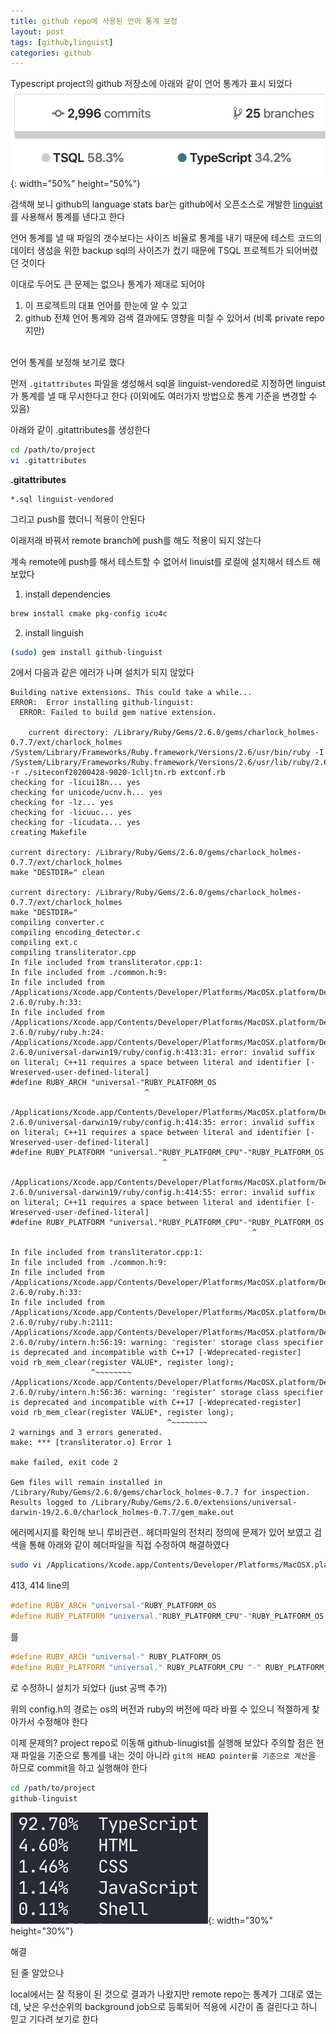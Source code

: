 ```yaml
---
title: github repo에 사용된 언어 통계 보정
layout: post
tags: [github,linguist]
categories: github 
---
```

Typescript project의 github 저장소에 아래와 같이 언어 통계가 표시 되었다
![Image Alt](/images/20200429-1.png){: width="50%" height="50%"}

검색해 보니 github의 language stats bar는 github에서 오픈소스로 개발한 [linguist](https://github.com/github/linguist)를 사용해서 통계를 낸다고 한다

언어 통계를 낼 때 파일의 갯수보다는 사이즈 비율로 통계를 내기 때문에 테스트 코드의 데이터 생성을 위한 backup sql의 사이즈가 컸기 때문에 TSQL 프로젝트가 되어버렸던 것이다

이대로 두어도 큰 문제는 없으나 통계가 제대로 되어야
1. 이 프로젝트의 대표 언어를 한눈에 알 수 있고 
2. github 전체 언어 통계와 검색 결과에도 영향을 미칠 수 있어서 (비록 private repo지만) 

<br>언어 통계를 보정해 보기로 했다

먼저 `.gitattributes` 파일을 생성해서 sql을 linguist-vendored로 지정하면 linguist가 통계를 낼 때 무시한다고 한다
(이외에도 여러가지 방법으로 통계 기준을 변경할 수 있음)

아래와 같이 .gitattributes를 생성한다
```bash
cd /path/to/project
vi .gitattributes
```
<!--more-->

**.gitattributes**
```
*.sql linguist-vendored
```

그리고 push를 했더니 적용이 안된다

이래저래 바꿔서 remote branch에 push를 해도 적용이 되지 않는다

계속 remote에 push를 해서 테스트할 수 없어서 linuist를 로컬에 설치해서 테스트 해보았다

1. install dependencies
```bash
brew install cmake pkg-config icu4c
```

2. install linguish
```bash
(sudo) gem install github-linguist
```

2에서 다음과 같은 에러가 나며 설치가 되지 않았다
```
Building native extensions. This could take a while...
ERROR:  Error installing github-linguist:
  ERROR: Failed to build gem native extension.

    current directory: /Library/Ruby/Gems/2.6.0/gems/charlock_holmes-0.7.7/ext/charlock_holmes
/System/Library/Frameworks/Ruby.framework/Versions/2.6/usr/bin/ruby -I /System/Library/Frameworks/Ruby.framework/Versions/2.6/usr/lib/ruby/2.6.0 -r ./siteconf20200428-9020-1clljtn.rb extconf.rb
checking for -licui18n... yes
checking for unicode/ucnv.h... yes
checking for -lz... yes
checking for -licuuc... yes
checking for -licudata... yes
creating Makefile

current directory: /Library/Ruby/Gems/2.6.0/gems/charlock_holmes-0.7.7/ext/charlock_holmes
make "DESTDIR=" clean

current directory: /Library/Ruby/Gems/2.6.0/gems/charlock_holmes-0.7.7/ext/charlock_holmes
make "DESTDIR="
compiling converter.c
compiling encoding_detector.c
compiling ext.c
compiling transliterator.cpp
In file included from transliterator.cpp:1:
In file included from ./common.h:9:
In file included from /Applications/Xcode.app/Contents/Developer/Platforms/MacOSX.platform/Developer/SDKs/MacOSX10.15.sdk/System/Library/Frameworks/Ruby.framework/Versions/2.6/usr/include/ruby-2.6.0/ruby.h:33:
In file included from /Applications/Xcode.app/Contents/Developer/Platforms/MacOSX.platform/Developer/SDKs/MacOSX10.15.sdk/System/Library/Frameworks/Ruby.framework/Versions/2.6/usr/include/ruby-2.6.0/ruby/ruby.h:24:
/Applications/Xcode.app/Contents/Developer/Platforms/MacOSX.platform/Developer/SDKs/MacOSX10.15.sdk/System/Library/Frameworks/Ruby.framework/Versions/2.6/usr/include/ruby-2.6.0/universal-darwin19/ruby/config.h:413:31: error: invalid suffix on literal; C++11 requires a space between literal and identifier [-Wreserved-user-defined-literal]
#define RUBY_ARCH "universal-"RUBY_PLATFORM_OS
                              ^

/Applications/Xcode.app/Contents/Developer/Platforms/MacOSX.platform/Developer/SDKs/MacOSX10.15.sdk/System/Library/Frameworks/Ruby.framework/Versions/2.6/usr/include/ruby-2.6.0/universal-darwin19/ruby/config.h:414:35: error: invalid suffix on literal; C++11 requires a space between literal and identifier [-Wreserved-user-defined-literal]
#define RUBY_PLATFORM "universal."RUBY_PLATFORM_CPU"-"RUBY_PLATFORM_OS
                                  ^

/Applications/Xcode.app/Contents/Developer/Platforms/MacOSX.platform/Developer/SDKs/MacOSX10.15.sdk/System/Library/Frameworks/Ruby.framework/Versions/2.6/usr/include/ruby-2.6.0/universal-darwin19/ruby/config.h:414:55: error: invalid suffix on literal; C++11 requires a space between literal and identifier [-Wreserved-user-defined-literal]
#define RUBY_PLATFORM "universal."RUBY_PLATFORM_CPU"-"RUBY_PLATFORM_OS
                                                      ^

In file included from transliterator.cpp:1:
In file included from ./common.h:9:
In file included from /Applications/Xcode.app/Contents/Developer/Platforms/MacOSX.platform/Developer/SDKs/MacOSX10.15.sdk/System/Library/Frameworks/Ruby.framework/Versions/2.6/usr/include/ruby-2.6.0/ruby.h:33:
In file included from /Applications/Xcode.app/Contents/Developer/Platforms/MacOSX.platform/Developer/SDKs/MacOSX10.15.sdk/System/Library/Frameworks/Ruby.framework/Versions/2.6/usr/include/ruby-2.6.0/ruby/ruby.h:2111:
/Applications/Xcode.app/Contents/Developer/Platforms/MacOSX.platform/Developer/SDKs/MacOSX10.15.sdk/System/Library/Frameworks/Ruby.framework/Versions/2.6/usr/include/ruby-2.6.0/ruby/intern.h:56:19: warning: 'register' storage class specifier is deprecated and incompatible with C++17 [-Wdeprecated-register]
void rb_mem_clear(register VALUE*, register long);
                  ^~~~~~~~~
/Applications/Xcode.app/Contents/Developer/Platforms/MacOSX.platform/Developer/SDKs/MacOSX10.15.sdk/System/Library/Frameworks/Ruby.framework/Versions/2.6/usr/include/ruby-2.6.0/ruby/intern.h:56:36: warning: 'register' storage class specifier is deprecated and incompatible with C++17 [-Wdeprecated-register]
void rb_mem_clear(register VALUE*, register long);
                                   ^~~~~~~~~
2 warnings and 3 errors generated.
make: *** [transliterator.o] Error 1

make failed, exit code 2

Gem files will remain installed in /Library/Ruby/Gems/2.6.0/gems/charlock_holmes-0.7.7 for inspection.
Results logged to /Library/Ruby/Gems/2.6.0/extensions/universal-darwin-19/2.6.0/charlock_holmes-0.7.7/gem_make.out
```

에러메시지를 확인해 보니 루비관련.. 헤더파일의 전처리 정의에 문제가 있어 보였고 검색을 통해 아래와 같이 헤더파일을 직접 수정하여 해결하였다

```bash
sudo vi /Applications/Xcode.app/Contents/Developer/Platforms/MacOSX.platform/Developer/SDKs/MacOSX10.15.sdk/System/Library/Frameworks/Ruby.framework/Versions/2.6/usr/include/ruby-2.6.0/universal-darwin19/ruby/config.h
```

413, 414 line의
```c
#define RUBY_ARCH "universal-"RUBY_PLATFORM_OS
#define RUBY_PLATFORM "universal."RUBY_PLATFORM_CPU"-"RUBY_PLATFORM_OS
```
를

```c
#define RUBY_ARCH "universal-" RUBY_PLATFORM_OS
#define RUBY_PLATFORM "universal." RUBY_PLATFORM_CPU "-" RUBY_PLATFORM_OS
```

로 수정하니 설치가 되었다 (just 공백 추가)

위의 config.h의 경로는 os의 버전과 ruby의 버전에 따라 바뀔 수 있으니 적절하게 찾아가서 수정해야 한다

이제 문제의? project repo로 이동해 github-linugist를 실행해 보았다
주의할 점은 현재 파일을 기준으로 통계를 내는 것이 아니라 `git의 HEAD pointer를 기준으로 계산`을 하므로 commit을 하고 실행해야 한다
```bash
cd /path/to/project
github-linguist
```


![Image Alt](/images/20200429-2.png){: width="30%" height="30%"}

해결

된 줄 알았으나

local에서는 잘 적용이 된 것으로 결과가 나왔지만 remote repo는 통계가 그대로 였는데, 낮은 우선순위의 background job으로 등록되어 적용에 시간이 좀 걸린다고 하니 믿고 기다려 보기로 한다

